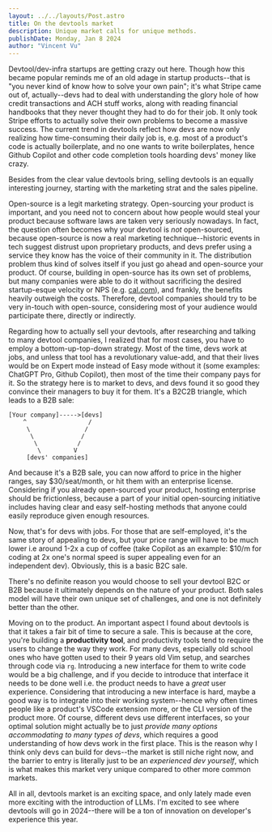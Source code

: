```yaml
---
layout: ../../layouts/Post.astro
title: On the devtools market
description: Unique market calls for unique methods.
publishDate: Monday, Jan 8 2024
author: "Vincent Vu"
---
```


Devtool/dev-infra startups are getting crazy out here. Though how this became popular reminds me of an old adage in startup products--that is "you never kind of know how to solve your own pain"; it's what Stripe came out of, actually--devs had to deal with understanding the glory hole of how credit transactions and ACH stuff works, along with reading financial handbooks that they never thought they had to do for their job. It only took Stripe efforts to actually solve their own problems to become a massive success. The current trend in devtools reflect how devs are now only realizing how time-consuming their daily job is, e.g. most of a product's code is actually boilerplate, and no one wants to write boilerplates, hence Github Copilot and other code completion tools hoarding devs' money like crazy.

Besides from the clear value devtools bring, selling devtools is an equally interesting journey, starting with the marketing strat and the sales pipeline.

Open-source is a legit marketing strategy. Open-sourcing your product is important, and you need not to concern about how people would steal your product because software laws are taken very seriously nowadays. In fact, the question often becomes why your devtool is _not_ open-sourced, because open-source is now a real marketing technique--historic events in tech suggest distrust upon proprietary products, and devs prefer using a service they know has the voice of their community in it. The distribution problem thus kind of solves itself if you just go ahead and open-source your product. Of course, building in open-source has its own set of problems, but many companies were able to do it without sacrificing the desired startup-esque velocity or NPS (e.g. [cal.com](https://cal.com)), and frankly, the benefits heavily outweigh the costs. Therefore, devtool companies should try to be very in-touch with open-source, considering most of your audience would participate there, directly or indirectly.

Regarding how to actually sell your devtools, after researching and talking to many devtool companies, I realized that for most cases, you have to employ a bottom-up-top-down strategy. Most of the time, devs work at jobs, and unless that tool has a revolutionary value-add, and that their lives would be on Expert mode instead of Easy mode without it (some examples: ChatGPT Pro, Github Copilot), then most of the time their company pays for it. So the strategy here is to market to devs, and devs found it so good they convince their managers to buy it for them. It's a B2C2B triangle, which leads to a B2B sale:

```
[Your company]----->[devs]
    ^                 /
     \               /
      \             /
       \           /
        \         V
     [devs' companies]
```

And because it's a B2B sale, you can now afford to price in the higher ranges, say $30/seat/month, or hit them with an enterprise license. Considering if you already open-sourced your product, hosting enterprise should be frictionless, because a part of your initial open-sourcing initiative includes having clear and easy self-hosting methods that anyone could easily reproduce given enough resources.

Now, that's for devs with jobs. For those that are self-employed, it's the same story of appealing to devs, but your price range will have to be much lower i.e around 1-2x a cup of coffee (take Copilot as an example: $10/m for coding at 2x one's normal speed is super appealing even for an independent dev). Obviously, this is a basic B2C sale.

There's no definite reason you would choose to sell your devtool B2C or B2B because it ultimately depends on the nature of your product. Both sales model will have their own unique set of challenges, and one is not definitely better than the other.

Moving on to the product. An important aspect I found about devtools is that it takes a fair bit of time to secure a sale. This is because at the core, you're building a **productivity tool**, and productivity tools tend to require the users to change the way they work. For many devs, especially old school ones who have gotten used to their 9 years old Vim setup, and searches through code via `rg`. Introducing a new interface for them to write code would be a big challenge, and if you decide to introduce that interface it needs to be done well i.e. the product needs to have a _great_ user experience. Considering that introducing a new interface is hard, maybe a good way is to integrate into their working system--hence why often times people like a product's VSCode extension more, or the CLI version of the product more. Of course, different devs use different interfaces, so your optimal solution might actually be to just _provide many options accommodating to many types of devs_, which requires a good understanding of how devs work in the first place. This is the reason why I think only devs can build for devs--the market is still niche right now, and the barrier to entry is literally just to be an _experienced dev yourself_, which is what makes this market very unique compared to other more common markets.

All in all, devtools market is an exciting space, and only lately made even more exciting with the introduction of LLMs. I'm excited to see where devtools will go in 2024--there will be a ton of innovation on developer's experience this year.
